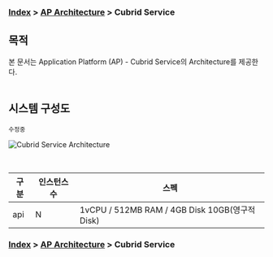 ### [Index](https://github.com/okpc579/paasta-guide-new/blob/main/README.md) > [AP Architecture](../README.md) > Cubrid Service

## 목적
본 문서는 Application Platform (AP) - Cubrid Service의 Architecture를 제공한다.
<br><br>

## 시스템 구성도
``` 수정중 ```
<br>



![Cubrid Service Architecture](image/cubrid_architecture.png)

<br>

| 구분  | 인스턴스 수| 스펙 |
|-------|----|-----|
| api | N | 1vCPU / 512MB RAM / 4GB Disk 10GB(영구적 Disk) |



### [Index](https://github.com/okpc579/paasta-guide-new/blob/main/README.md) > [AP Architecture](../README.md) > Cubrid Service
